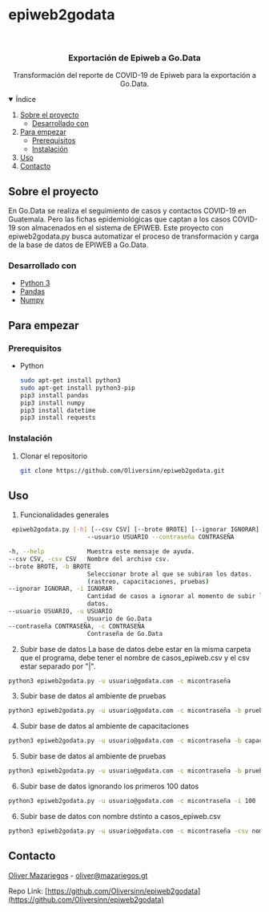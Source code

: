 # epiweb2godata

<!--
*** Thanks for checking out the Best-README-Template. If you have a suggestion
*** that would make this better, please fork the repo and create a pull request
*** or simply open an issue with the tag "enhancement".
*** Thanks again! Now go create something AMAZING! :D
-->



<!-- PROJECT SHIELDS -->
<!--
*** I'm using markdown "reference style" links for readability.
*** Reference links are enclosed in brackets [ ] instead of parentheses ( ).
*** See the bottom of this document for the declaration of the reference variables
*** for contributors-url, forks-url, etc. This is an optional, concise syntax you may use.
*** https://www.markdownguide.org/basic-syntax/#reference-style-links
-->

<!-- PROJECT LOGO -->
<br />
<p align="center">
  <h3 align="center">Exportación de Epiweb a Go.Data</h3>

  <p align="center">
    Transformación del reporte de COVID-19 de Epiweb para la exportación a Go.Data.
  </p>
</p>



<!-- TABLE OF CONTENTS -->
<details open="open">
  <summary>Índice</summary>
  <ol>
    <li>
      <a href="#sobre-el-proyecto">Sobre el proyecto</a>
      <ul>
        <li><a href="#desarrollado-con">Desarrollado con</a></li>
      </ul>
    </li>
    <li>
      <a href="#para-empezar">Para empezar</a>
      <ul>
        <li><a href="#prerequisitos">Prerequisitos</a></li>
        <li><a href="#instalacion">Instalación</a></li>
      </ul>
    </li>
    <li><a href="#uso">Uso</a></li>
    <li><a href="#contacto">Contacto</a></li>
  </ol>
</details>



<!-- ABOUT THE PROJECT -->
## Sobre el proyecto

En Go.Data se realiza el seguimiento de casos y contactos COVID-19 en Guatemala. Pero las fichas epidemiológicas que captan a los casos COVID-19 son almacenados en el sistema de EPIWEB. Este proyecto con epiweb2godata.py busca automatizar el proceso de transformación y carga de la base de datos de EPIWEB a Go.Data.

### Desarrollado con

* [Python 3](https://www.python.org/downloads/)
* [Pandas](https://pandas.pydata.org/)
* [Numpy](https://numpy.org/)

<!-- GETTING STARTED -->
## Para empezar


### Prerequisitos

* Python
  ```sh
  sudo apt-get install python3
  sudo apt-get install python3-pip
  pip3 install pandas
  pip3 install numpy
  pip3 install datetime
  pip3 install requests
  ```

### Instalación

1. Clonar el repositorio
   ```sh
   git clone https://github.com/Oliversinn/epiweb2godata.git
   ```

<!-- USAGE EXAMPLES -->
## Uso

1. Funcionalidades generales
  ```sh
   epiweb2godata.py [-h] [--csv CSV] [--brote BROTE] [--ignorar IGNORAR]
                        --usuario USUARIO --contraseña CONTRASEÑA

  -h, --help            Muestra este mensaje de ayuda.
  --csv CSV, -csv CSV   Nombre del archivo csv.
  --brote BROTE, -b BROTE
                        Seleccionar brote al que se subiran los datos.
                        (rastreo, capacitaciones, pruebas)
  --ignorar IGNORAR, -i IGNORAR
                        Cantidad de casos a ignorar al momento de subir los
                        datos.
  --usuario USUARIO, -u USUARIO
                        Usuario de Go.Data
  --contraseña CONTRASEÑA, -c CONTRASEÑA
                        Contraseña de Go.Data
  ```
2. Subir base de datos
    La base de datos debe estar en la misma carpeta que el programa, debe tener el nombre de casos_epiweb.csv y el csv estar separado por "|".
  ```sh
  python3 epiweb2godata.py -u usuario@godata.com -c micontraseña
  ```

3. Subir base de datos al ambiente de pruebas
  ```sh
  python3 epiweb2godata.py -u usuario@godata.com -c micontraseña -b pruebas
  ```
4. Subir base de datos al ambiente de capacitaciones
  ```sh
  python3 epiweb2godata.py -u usuario@godata.com -c micontraseña -b capacitaciones
  ```
5. Subir base de datos al ambiente de pruebas
  ```sh
  python3 epiweb2godata.py -u usuario@godata.com -c micontraseña -b pruebas
  ```
6. Subir base de datos ignorando los primeros 100 datos
  ```sh
  python3 epiweb2godata.py -u usuario@godata.com -c micontraseña -i 100
  ```
6. Subir base de datos con nombre dstinto a casos_epiweb.csv
  ```sh
  python3 epiweb2godata.py -u usuario@godata.com -c micontraseña -csv nombredistinto.csv
  ```
<!-- CONTACT -->
## Contacto

[Oliver Mazariegos](https://mazariegos.gt/) - oliver@mazariegos.gt

Repo Link: [https://github.com/Oliversinn/epiweb2godata](https://github.com/Oliversinn/epiweb2godata)

